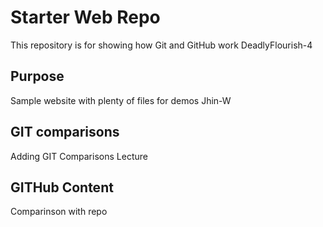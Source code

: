 # Starter Web Repo

This repository is for showing how Git and GitHub work
DeadlyFlourish-4

## Purpose

Sample website with plenty of files for demos
Jhin-W

## GIT comparisons
Adding GIT Comparisons Lecture

## GITHub Content
Comparinson with repo
